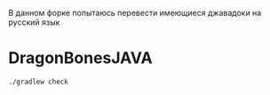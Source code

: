 В данном форке попытаюсь перевести имеющиеся джавадоки на русский язык

# DragonBonesJAVA

```
./gradlew check
```

